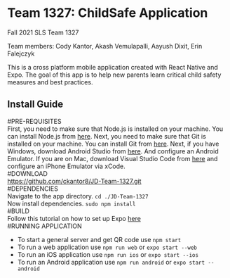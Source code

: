 # Team 1327: ChildSafe Application
Fall 2021 SLS Team 1327

Team members: Cody Kantor, Akash Vemulapalli, Aayush Dixit, Erin Falejczyk

This is a cross platform mobile application created with React Native and Expo. The goal of this app is to help new parents learn critical child safety measures and best practices. 

## Install Guide
#PRE-REQUISITES  
     First, you need to make sure that Node.js is installed on your machine. You can install Node.js from [here](https://nodejs.org/en/download/).
     Next, you need to make sure that Git is installed on your machine. You can install Git from [here](https://git-scm.com/downloads).
     Next, if you have Windows, download Android Studio from [here](https://docs.expo.io/workflow/android-studio-emulator/). And configure an Android Emulator. 
     If you are on Mac, download Visual Studio Code from [here](https://code.visualstudio.com/download) and configure an iPhone Emulator via xCode.  
#DOWNLOAD                  
  https://github.com/ckantor8/JD-Team-1327.git  
#DEPENDENCIES  
  Navigate to the app directory. `cd ./JD-Team-1327`  
  Now install dependencies. `sudo npm install`  
#BUILD  
  Follow this tutorial on how to set up Expo [here](https://docs.expo.io/workflow/android-studio-emulator/)                
#RUNNING APPLICATION  
- To start a general server and get QR code use `npm start`
- To run a web application use `npm run web` or `expo start --web`
- To run an iOS application use `npm run ios` or `expo start --ios`
- To run an Android application use `npm run android` or `expo start --android`
